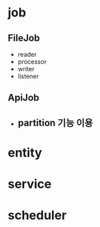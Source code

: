 # job
## FileJob
- reader
- processor
- writer
- listener

## ApiJob
- partition 기능 이용
  - 

# entity

# service

# scheduler